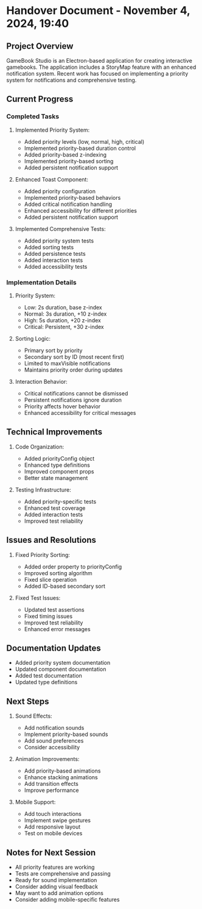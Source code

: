 # Handover Document - November 4, 2024, 19:40

## Project Overview
GameBook Studio is an Electron-based application for creating interactive gamebooks. The application includes a StoryMap feature with an enhanced notification system. Recent work has focused on implementing a priority system for notifications and comprehensive testing.

## Current Progress

### Completed Tasks
1. Implemented Priority System:
   - Added priority levels (low, normal, high, critical)
   - Implemented priority-based duration control
   - Added priority-based z-indexing
   - Implemented priority-based sorting
   - Added persistent notification support

2. Enhanced Toast Component:
   - Added priority configuration
   - Implemented priority-based behaviors
   - Added critical notification handling
   - Enhanced accessibility for different priorities
   - Added persistent notification support

3. Implemented Comprehensive Tests:
   - Added priority system tests
   - Added sorting tests
   - Added persistence tests
   - Added interaction tests
   - Added accessibility tests

### Implementation Details
1. Priority System:
   - Low: 2s duration, base z-index
   - Normal: 3s duration, +10 z-index
   - High: 5s duration, +20 z-index
   - Critical: Persistent, +30 z-index

2. Sorting Logic:
   - Primary sort by priority
   - Secondary sort by ID (most recent first)
   - Limited to maxVisible notifications
   - Maintains priority order during updates

3. Interaction Behavior:
   - Critical notifications cannot be dismissed
   - Persistent notifications ignore duration
   - Priority affects hover behavior
   - Enhanced accessibility for critical messages

## Technical Improvements
1. Code Organization:
   - Added priorityConfig object
   - Enhanced type definitions
   - Improved component props
   - Better state management

2. Testing Infrastructure:
   - Added priority-specific tests
   - Enhanced test coverage
   - Added interaction tests
   - Improved test reliability

## Issues and Resolutions
1. Fixed Priority Sorting:
   - Added order property to priorityConfig
   - Improved sorting algorithm
   - Fixed slice operation
   - Added ID-based secondary sort

2. Fixed Test Issues:
   - Updated test assertions
   - Fixed timing issues
   - Improved test reliability
   - Enhanced error messages

## Documentation Updates
- Added priority system documentation
- Updated component documentation
- Added test documentation
- Updated type definitions

## Next Steps
1. Sound Effects:
   - Add notification sounds
   - Implement priority-based sounds
   - Add sound preferences
   - Consider accessibility

2. Animation Improvements:
   - Add priority-based animations
   - Enhance stacking animations
   - Add transition effects
   - Improve performance

3. Mobile Support:
   - Add touch interactions
   - Implement swipe gestures
   - Add responsive layout
   - Test on mobile devices

## Notes for Next Session
- All priority features are working
- Tests are comprehensive and passing
- Ready for sound implementation
- Consider adding visual feedback
- May want to add animation options
- Consider adding mobile-specific features
